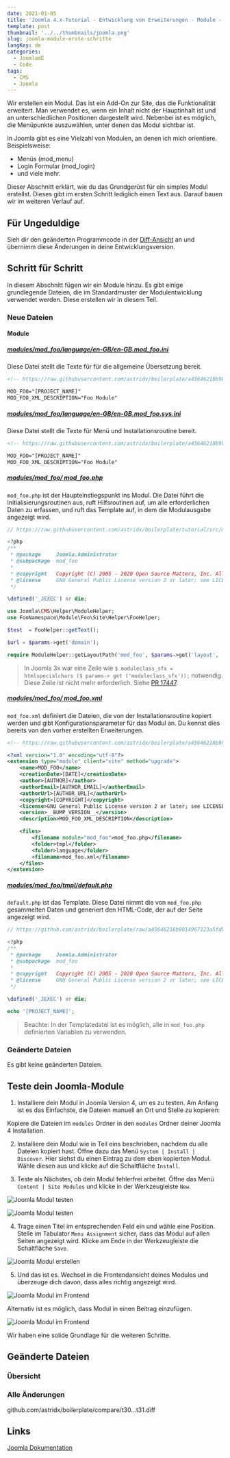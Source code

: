```yaml
---
date: 2021-01-05
title: 'Joomla 4.x-Tutorial - Entwicklung von Erweiterungen - Module - Erste Schritte'
template: post
thumbnail: '../../thumbnails/joomla.png'
slug: joomla-module-erste-schritte
langKey: de
categories:
  - JoomladE
  - Code
tags:
  - CMS
  - Joomla
---
```


Wir erstellen ein Modul. Das ist ein Add-On zur Site, das die Funktionalität erweitert. Man verwendet es, wenn ein Inhalt nicht der Hauptinhalt ist und an unterschiedlichen Positionen dargestellt wird. Nebenbei ist es möglich, die Menüpunkte auszuwählen, unter denen das Modul sichtbar ist.

In Joomla gibt es eine Vielzahl von Modulen, an denen ich mich orientiere. Beispielsweise:

- Menüs (mod_menu)
- Login Formular (mod_login)
- und viele mehr.

Dieser Abschnitt erklärt, wie du das Grundgerüst für ein simples Modul erstellst. Dieses gibt im ersten Schritt lediglich einen Text aus. Darauf bauen wir im weiteren Verlauf auf.

## Für Ungeduldige

Sieh dir den geänderten Programmcode in der [Diff-Ansicht](https://github.com/astridx/boilerplate/compare/t30...t31) an und übernimm diese Änderungen in deine Entwicklungsversion.

## Schritt für Schritt

In diesem Abschnitt fügen wir ein Module hinzu. Es gibt einige grundlegende Dateien, die im Standardmuster der Modulentwicklung verwendet werden. Diese erstellen wir in diesem Teil.

### Neue Dateien

#### Module

##### [modules/mod_foo/language/en-GB/en-GB.mod_foo.ini](https://github.com/astridx/boilerplate/blob/51a02d3706fbf64b023e242def2086b1529cfe8d/src/modules/mod_foo/language/en-GB/en-GB.mod_foo.ini)

Diese Datei stellt die Texte für für die allgemeine Übersetzung bereit.

```xml
<!-- https://raw.githubusercontent.com/astridx/boilerplate/a45646218b9814967123a5fdbea27cbabc8a6293/src/modules/mod_foo/language/en-GB/en-GB.mod_foo.ini -->

MOD_FOO="[PROJECT_NAME]"
MOD_FOO_XML_DESCRIPTION="Foo Module"
```

##### [modules/mod_foo/language/en-GB/en-GB.mod_foo.sys.ini](https://github.com/astridx/boilerplate/blob/51a02d3706fbf64b023e242def2086b1529cfe8d/src/modules/mod_foo/language/en-GB/en-GB.mod_foo.sys.ini)

Diese Datei stellt die Texte für Menü und Installationsroutine bereit.

```xml
<!-- https://raw.githubusercontent.com/astridx/boilerplate/a45646218b9814967123a5fdbea27cbabc8a6293/src/modules/mod_foo/language/en-GB/en-GB.mod_foo.sys.ini -->

MOD_FOO="[PROJECT_NAME]"
MOD_FOO_XML_DESCRIPTION="Foo Module"

```

##### [modules/mod_foo/ mod_foo.php](https://github.com/astridx/boilerplate/blob/51a02d3706fbf64b023e242def2086b1529cfe8d/src/modules/mod_foo/mod_foo.php)

`mod_foo.php` ist der Haupteinstiegspunkt ins Modul. Die Datei führt die Initialisierungsroutinen aus, ruft Hilfsroutinen auf, um alle erforderlichen Daten zu erfassen, und ruft das Template auf, in dem die Modulausgabe angezeigt wird.

```php
// https://raw.githubusercontent.com/astridx/boilerplate/tutorial/src/modules/mod_foo/mod_foo.php

<?php
/**
 * @package     Joomla.Administrator
 * @subpackage  mod_foo
 *
 * @copyright   Copyright (C) 2005 - 2020 Open Source Matters, Inc. All rights reserved.
 * @license     GNU General Public License version 2 or later; see LICENSE.txt
 */

\defined('_JEXEC') or die;

use Joomla\CMS\Helper\ModuleHelper;
use FooNamespace\Module\Foo\Site\Helper\FooHelper;

$test  = FooHelper::getText();

$url = $params->get('domain');

require ModuleHelper::getLayoutPath('mod_foo', $params->get('layout', 'default'));

```

> In Joomla 3x war eine Zeile wie `$ moduleclass_sfx = htmlspecialchars ($ params-> get ('moduleclass_sfx'));` notwendig. Diese Zeile ist nicht mehr erforderlich. Siehe [PR 17447](https://github.com/joomla/joomla-cms/pull/17447).

##### [modules/mod_foo/ mod_foo.xml](https://github.com/astridx/boilerplate/blob/51a02d3706fbf64b023e242def2086b1529cfe8d/src/modules/mod_foo/mod_foo.xml)

`mod_foo.xml` definiert die Dateien, die von der Installationsroutine kopiert werden und gibt Konfigurationsparameter für das Modul an. Du kennst dies bereits von den vorher erstellten Erweiterungen.

```xml
<!-- https://raw.githubusercontent.com/astridx/boilerplate/a45646218b9814967123a5fdbea27cbabc8a6293/src/modules/mod_foo/mod_foo.xml -->

<?xml version="1.0" encoding="utf-8"?>
<extension type="module" client="site" method="upgrade">
	<name>MOD_FOO</name>
	<creationDate>[DATE]</creationDate>
	<author>[AUTHOR]</author>
	<authorEmail>[AUTHOR_EMAIL]</authorEmail>
	<authorUrl>[AUTHOR_URL]</authorUrl>
	<copyright>[COPYRIGHT]</copyright>
	<license>GNU General Public License version 2 or later; see LICENSE.txt</license>
	<version>__BUMP_VERSION__</version>
	<description>MOD_FOO_XML_DESCRIPTION</description>

	<files>
		<filename module="mod_foo">mod_foo.php</filename>
		<folder>tmpl</folder>
		<folder>language</folder>
		<filename>mod_foo.xml</filename>
	</files>
</extension>

```

##### [modules/mod_foo/tmpl/default.php](https://github.com/astridx/boilerplate/blob/51a02d3706fbf64b023e242def2086b1529cfe8d/src/modules/mod_foo/tmpl/default.php)

`default.php` ist das Template. Diese Datei nimmt die von `mod_foo.php` gesammelten Daten und generiert den HTML-Code, der auf der Seite angezeigt wird.

```php
// https://github.com/astridx/boilerplate/raw/a45646218b9814967123a5fdbea27cbabc8a6293/src/modules/mod_foo/tmpl/default.php

<?php
/**
 * @package     Joomla.Administrator
 * @subpackage  mod_foo
 *
 * @copyright   Copyright (C) 2005 - 2020 Open Source Matters, Inc. All rights reserved.
 * @license     GNU General Public License version 2 or later; see LICENSE.txt
 */

\defined('_JEXEC') or die;

echo '[PROJECT_NAME]';

```

> Beachte: In der Templatedatei ist es möglich, alle in `mod_foo.php` definierten Variablen zu verwenden.

### Geänderte Dateien

Es gibt keine geänderten Dateien.

## Teste dein Joomla-Module

1. Installiere dein Modul in Joomla Version 4, um es zu testen. Am Anfang ist es das Einfachste, die Dateien manuell an Ort und Stelle zu kopieren:

Kopiere die Dateien im `modules` Ordner in den `modules` Ordner deiner Joomla 4 Installation.

2. Installiere dein Modul wie in Teil eins beschrieben, nachdem du alle Dateien kopiert hast. Öffne dazu das Menü `System | Install | Discover`. Hier siehst du einen Eintrag zu dem eben kopierten Modul. Wähle diesen aus und klicke auf die Schaltfläche `Install`.

3. Teste als Nächstes, ob dein Modul fehlerfrei arbeitet. Öffne das Menü `Content | Site Modules` und klicke in der Werkzeugleiste `New`.

![Joomla Modul testen](/images/j4x36x1.png)

![Joomla Modul testen](/images/j4x36x1b.png)

4. Trage einen Titel im entsprechenden Feld ein und wähle eine Position. Stelle im Tabulator `Menu Assignment` sicher, dass das Modul auf allen Seiten angezeigt wird. Klicke am Ende in der Werkzeugleiste die Schaltfläche `Save`.

![Joomla Modul erstellen](/images/j4x36x2.png)

5. Und das ist es. Wechsel in die Frontendansicht deines Modules und überzeuge dich davon, dass alles richtig angezeigt wird.

![Joomla Modul im Frontend](/images/j4x36x3.png)

Alternativ ist es möglich, dass Modul in einen Beitrag einzufügen. 

![Joomla Modul im Frontend](/images/j4x36x4.png)

Wir haben eine solide Grundlage für die weiteren Schritte.

## Geänderte Dateien

### Übersicht

### Alle Änderungen

github.com/astridx/boilerplate/compare/t30...t31.diff

## Links

[Joomla Dokumentation](https://docs.joomla.org/J4.x:Creating_a_Simple_Module/de)
